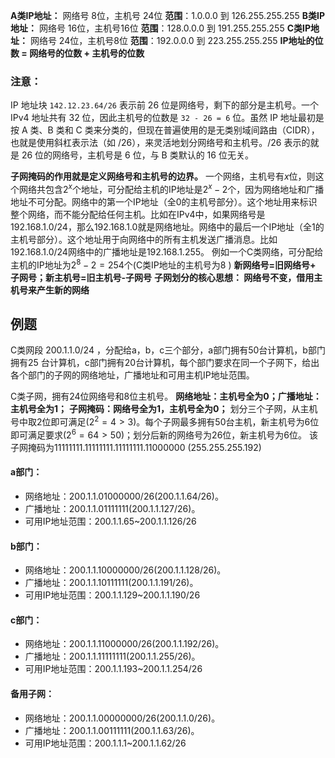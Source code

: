**A类IP地址：** 网络号 8位，主机号 24位    **范围**：1.0.0.0 到 126.255.255.255
**B类IP地址：** 网络号 16位，主机号16位   **范围**：128.0.0.0 到 191.255.255.255
**C类IP地址：** 网络号 24位，主机号8位     **范围**：192.0.0.0 到 223.255.255.255
**IP地址的位数 = 网络号的位数 + 主机号的位数**
### 注意：
IP 地址块 `142.12.23.64/26` 表示前 26 位是网络号，剩下的部分是主机号。一个 IPv4 地址共有 32 位，因此主机号的位数是 `32 - 26 = 6` 位。虽然 IP 地址最初是按 A 类、B 类和 C 类来分类的，但现在普遍使用的是无类别域间路由（CIDR），也就是使用斜杠表示法（如 /26），来灵活地划分网络号和主机号。/26 表示的就是 26 位的网络号，主机号是 6 位，与 B 类默认的 16 位无关。

**子网掩码的作用就是定义网络号和主机号的边界。**
一个网络，主机号有$x$位，则这个网络共包含$2^x$个地址，可分配给主机的IP地址是$2^x-2$个，因为网络地址和广播地址不可分配。网络中的第一个IP地址（全0的主机号部分）。这个地址用来标识整个网络，而不能分配给任何主机。比如在IPv4中，如果网络号是192.168.1.0/24，那么192.168.1.0就是网络地址。网络中的最后一个IP地址（全1的主机号部分）。这个地址用于向网络中的所有主机发送广播消息。比如192.168.1.0/24网络中的广播地址是192.168.1.255。
例如一个C类网络，可分配给主机的IP地址为$2^8-2=254$个(C类IP地址的主机号为8 )
 **新网络号=旧网络号+ 子网号；新主机号=旧主机号-子网号**
 **子网划分的核心思想： 网络号不变，借用主机号来产生新的网络**
## 例题
C类网段 200.1.1.0/24 ，分配给a，b，c三个部分，a部门拥有50台计算机，b部门拥有25
台计算机，c部门拥有20台计算机，每个部门要求在同一个子网下，给出各个部门的子网的网络地址，广播地址和可用主机IP地址范围。

C类子网，拥有24位网络号和8位主机号。
**网络地址：主机号全为0；广播地址：主机号全为1；** **子网掩码：网络号全为1，主机号全为0；**
划分三个子网，从主机号中取2位即可满足($2^2=4>3$)。每个子网最多拥有50台主机，新主机号为6位即可满足要求($2^6=64>50$)；划分后新的网络号为26位，新主机号为6位。
该子网掩码为11111111.11111111.11111111.11000000 (255.255.255.192)
#### a部门：
- 网络地址：200.1.1.01000000/26(200.1.1.64/26)。
- 广播地址：200.1.1.01111111(200.1.1.127/26)。
- 可用IP地址范围：200.1.1.65~200.1.1.126/26
#### b部门：
- 网络地址：200.1.1.10000000/26(200.1.1.128/26)。
- 广播地址：200.1.1.10111111(200.1.1.191/26)。
- 可用IP地址范围：200.1.1.129~200.1.1.190/26
#### c部门：
- 网络地址：200.1.1.11000000/26(200.1.1.192/26)。
- 广播地址：200.1.1.11111111(200.1.1.255/26)。
- 可用IP地址范围：200.1.1.193~200.1.1.254/26
#### 备用子网：
- 网络地址：200.1.1.00000000/26(200.1.1.0/26)。
- 广播地址：200.1.1.00111111(200.1.1.63/26)。
- 可用IP地址范围：200.1.1.1~200.1.1.62/26